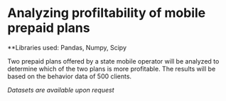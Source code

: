 # Analyzing profiltability of mobile prepaid plans

**Libraries used: Pandas, Numpy, Scipy

Two prepaid plans offered by a state mobile operator will be analyzed to determine which of the two plans is more profitable. The results will be based on the behavior data of 500 clients.

*Datasets are available upon request*
